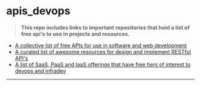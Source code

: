 # apis_devops

> **This repo includes links to important repositories that hold a list of free api's to use in projects and resources.**

* [A collective list of free APIs for use in software and web development](https://github.com/Uncodedtech/public-apis)
* [A curated list of awesome resources for design and implement RESTful API's](https://github.com/Uncodedtech/awesome-api)
* [A list of SaaS, PaaS and IaaS offerings that have free tiers of interest to devops and infradev](https://github.com/Uncodedtech/free-for-dev)

----------------------------------------------




